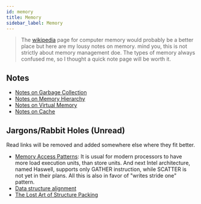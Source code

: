 ```yaml
---
id: memory
title: Memory
sidebar_label: Memory
---
```


> The [wikipedia](https://en.wikipedia.org/wiki/Computer_memory) page for computer memory would probably be a better place but here are my lousy notes on memory. mind you, this is not strictly about memory management doe. The types of memory always confused me, so I thought a quick note page will be worth it.

## Notes

- [Notes on Garbage Collection](/docs/notes/study/memory/gc)
- [Notes on Memory Hierarchy](/docs/notes/study/memory/mem_hie)
- [Notes on Virtual Memory](/docs/notes/study/memory/vm)
- [Notes on Cache](/docs/notes/study/memory/cache)

## Jargons/Rabbit Holes (Unread)

Read links will be removed and added somewhere else where they fit better.

- [Memory Access Patterns](https://en.wikipedia.org/wiki/Memory_access_pattern): It is usual for modern processors to have more load execution units, than store units. And next Intel architecture, named Haswell, supports only GATHER instruction, while SCATTER is not yet in their plans. All this is also in favor of "writes stride one" pattern.
- [Data structure alignment](https://en.wikipedia.org/wiki/Data_structure_alignment)
- [The Lost Art of Structure Packing](http://www.catb.org/esr/structure-packing/)
